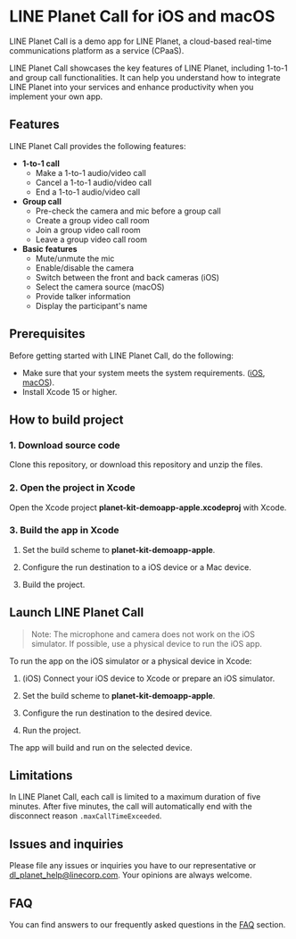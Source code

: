 # LINE Planet Call for iOS and macOS
 
LINE Planet Call is a demo app for LINE Planet, a cloud-based real-time communications platform as a service (CPaaS).
 
LINE Planet Call showcases the key features of LINE Planet, including 1-to-1 and group call functionalities. It can help you understand how to integrate LINE Planet into your services and enhance productivity when you implement your own app.
 
## Features
 
LINE Planet Call provides the following features:
  
- **1-to-1 call**
  - Make a 1-to-1 audio/video call
  - Cancel a 1-to-1 audio/video call
  - End a 1-to-1 audio/video call
- **Group call**
  - Pre-check the camera and mic before a group call
  - Create a group video call room
  - Join a group video call room
  - Leave a group video call room
- **Basic features**
  - Mute/unmute the mic
  - Enable/disable the camera
  - Switch between the front and back cameras (iOS)
  - Select the camera source (macOS)
  - Provide talker information
  - Display the participant's name
 
## Prerequisites
 
Before getting started with LINE Planet Call, do the following:
  
- Make sure that your system meets the system requirements. ([iOS](https://docs.lineplanet.me/overview/specification/planetkit-system-requirements#ios), [macOS](https://docs.lineplanet.me/overview/specification/planetkit-system-requirements#macos)).
- Install Xcode 15 or higher.
 

## How to build project

### 1. Download source code

Clone this repository, or download this repository and unzip the files.

### 2. Open the project in Xcode

Open the Xcode project **planet-kit-demoapp-apple.xcodeproj** with Xcode.


### 3. Build the app in Xcode

1. Set the build scheme to **planet-kit-demoapp-apple**.

2. Configure the run destination to a iOS device or a Mac device.

3. Build the project.


## Launch LINE Planet Call

> Note: The microphone and camera does not work on the iOS simulator. If possible, use a physical device to run the iOS app.

To run the app on the iOS simulator or a physical device in Xcode:

1. (iOS) Connect your iOS device to Xcode or prepare an iOS simulator.

2. Set the build scheme to **planet-kit-demoapp-apple**.

3. Configure the run destination to the desired device.

4. Run the project.

The app will build and run on the selected device.

## Limitations

In LINE Planet Call, each call is limited to a maximum duration of five minutes. After five minutes, the call will automatically end with the disconnect reason `.maxCallTimeExceeded`.

## Issues and inquiries

Please file any issues or inquiries you have to our representative or [dl\_planet\_help@linecorp.com](mailto:dl_planet_help@linecorp.com). 
Your opinions are always welcome.

## FAQ

You can find answers to our frequently asked questions in the [FAQ](https://docs.lineplanet.me/help/faq) section.